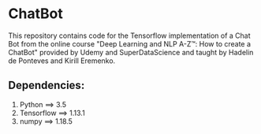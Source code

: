 # ChatBot

This repository contains code for the Tensorflow implementation of a Chat Bot from the online course "Deep Learning and NLP A-Z™: How to create a ChatBot" provided by Udemy and SuperDataScience and taught by Hadelin de Ponteves and Kirill Eremenko.

## Dependencies:
1. Python ==> 3.5
2. Tensorflow ==> 1.13.1
3. numpy ==> 1.18.5
